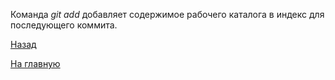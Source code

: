 Команда *git add* добавляет содержимое рабочего каталога в индекс для последующего коммита. 

[Назад](GitHub.md)

[На главную](readme.md)